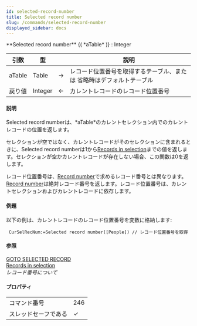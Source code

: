 ```yaml
---
id: selected-record-number
title: Selected record number
slug: /commands/selected-record-number
displayed_sidebar: docs
---
```


<!--REF #_command_.Selected record number.Syntax-->**Selected record number** {( *aTable* )} : Integer<!-- END REF-->
<!--REF #_command_.Selected record number.Params-->
| 引数 | 型 |  | 説明 |
| --- | --- | --- | --- |
| aTable | Table | &#8594;  | レコード位置番号を取得するテーブル、または 省略時はデフォルトテーブル |
| 戻り値 | Integer | &#8592; | カレントレコードのレコード位置番号 |

<!-- END REF-->

#### 説明 

<!--REF #_command_.Selected record number.Summary-->Selected record numberは、*aTable*のカレントセレクション内でのカレントレコードの位置を返します。<!-- END REF-->

セレクションが空ではなく、カレントレコードがそのセレクションに含まれるときに、Selected record numberは1から[Records in selection](records-in-selection.md "Records in selection")までの値を返します。セレクションが空かカレントレコードが存在しない場合、この関数は0を返します。

レコード位置番号は、[Record number](record-number.md "Record number")で求めるレコード番号とは異なります。[Record number](record-number.md "Record number")は絶対レコード番号を返します。レコ－ド位置番号は、カレントセレクションおよびカレントレコードに依存します。

#### 例題 

以下の例は、カレントレコードのレコード位置番号を変数に格納します:

```4d
 CurSelRecNum:=Selected record number([People]) // レコード位置番号を取得
```

#### 参照 

[GOTO SELECTED RECORD](goto-selected-record.md)  
[Records in selection](records-in-selection.md)  
*レコード番号について*  

#### プロパティ

|  |  |
| --- | --- |
| コマンド番号 | 246 |
| スレッドセーフである | &check; |


